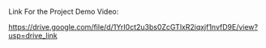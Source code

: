 Link For the Project Demo Video:

https://drive.google.com/file/d/1YrI0ct2u3bs0ZcGTlxR2iqxjf1nvfD9E/view?usp=drive_link

